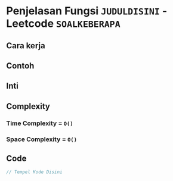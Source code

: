 # Penjelasan Fungsi `JUDULDISINI` - Leetcode `SOALKEBERAPA`
<!--Deskripsi atau penjelasan fungsi code -->

## Cara kerja
<!-- Menjelaskan cara kerja code -->

## Contoh
<!-- contoh nya, bisa input, penjelasan singkat stepnya, output -->

## Inti
<!-- Inti code nya -->

## Complexity

### Time Complexity = `O()`
<!-- Penjelasan singkat time complexity -->

### Space Complexity = `O()`
<!-- Penjelasan singkat space complexity -->

## Code

```cpp []
// Tempel Kode Disini
```
